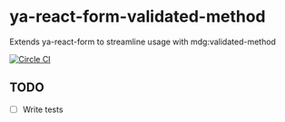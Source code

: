 # ya-react-form-validated-method
Extends ya-react-form to streamline usage with mdg:validated-method

[![Circle CI](https://circleci.com/gh/spacedustio/ya-react-form.svg?style=svg)](https://circleci.com/gh/spacedustio/ya-react-form-validated-method)

## TODO

- [ ] Write tests
